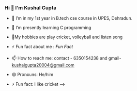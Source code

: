 ### Hi  👋 I'm Kushal Gupta


- 🔭 I’m in my 1st year in B.tech cse course in UPES, Dehradun.
- 🌱 I’m presently learning  C programming 
- 💬My hobbies are play cricket, volleyball and listen song

- ⚡ Fun fact about me :   *Fun Fact*
- 📫 How to reach me: contact - 6350154238 and gmail- kushalgupta20004@gmail.com
- 😄 Pronouns: He/him
- ⚡ Fun fact: I like cricket 
-->

